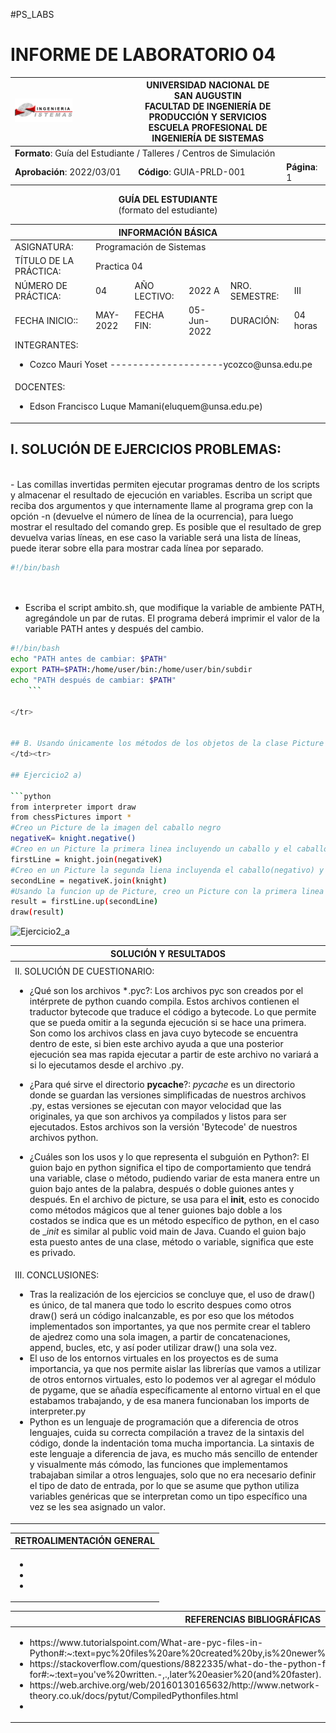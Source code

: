 #PS_LABS
# INFORME DE LABORATORIO 04
<div align="center">
<table>
    <theader>
        <tr>
            <td><img src="https://github.com/rescobedoq/pw2/blob/main/epis.png?raw=true" alt="EPIS" style="width:50%; height:auto"/></td>
            <th>
                <span style="font-weight:bold;">UNIVERSIDAD NACIONAL DE SAN AUGUSTIN</span><br />
                <span style="font-weight:bold;">FACULTAD DE INGENIERÍA DE PRODUCCIÓN Y SERVICIOS</span><br />
                <span style="font-weight:bold;">ESCUELA PROFESIONAL DE INGENIERÍA DE SISTEMAS</span>
            </th>
                  </tr>
    </theader>
    <tbody>
        <tr><td colspan="3"><span style="font-weight:bold;">Formato</span>: Guía del Estudiante / Talleres / Centros de Simulación</td></tr>
        <tr><td><span style="font-weight:bold;">Aprobación</span>:  2022/03/01</td><td><span style="font-weight:bold;">Código</span>: GUIA-PRLD-001</td><td><span style="font-weight:bold;">Página</span>: 1</td></tr>
    </tbody>
</table>
</div>

<div align="center">
<span style="font-weight:bold;">GUÍA DEL ESTUDIANTE</span><br />
<span>(formato del estudiante)</span>
</div>


<table>
<theader>
<tr><th colspan="6">INFORMACIÓN BÁSICA</th></tr>
</theader>
<tbody>
<tr><td>ASIGNATURA:</td><td colspan="5">Programación de Sistemas</td></tr>
<tr><td>TÍTULO DE LA PRÁCTICA:</td><td colspan="5">Practica 04</td></tr>
<tr>
<td>NÚMERO DE PRÁCTICA:</td><td>04</td><td>AÑO LECTIVO:</td><td>2022 A</td><td>NRO. SEMESTRE:</td><td>III</td>
</tr>
<tr>
<td>FECHA INICIO::</td><td>MAY-2022</td><td>FECHA FIN:</td><td>05-Jun-2022</td><td>DURACIÓN:</td><td>04 horas</td>
</tr>
<tr><td colspan="6">INTEGRANTES:
<ul>
<li>Cozco Mauri Yoset --------------------ycozco@unsa.edu.pe</li>
</ul>
</td>
</<tr>
<tr><td colspan="6">DOCENTES:
<ul>
<li> Edson Francisco Luque Mamani(eluquem@unsa.edu.pe)</li>
</ul>
</td>
</<tr>
</tdbody>
</table>




<table>
<theader>
<tr><th colspan="6">SOLUCIÓN Y RESULTADOS</th></tr>
</theader>
<tbody>
</tr>
<tr><td colspan="6">
<tr>

## I. SOLUCIÓN DE EJERCICIOS PROBLEMAS:
<br>
<tr>
-   Las comillas invertidas permiten ejecutar programas dentro de los scripts y almacenar el resultado de
ejecución en variables. Escriba un script que reciba dos argumentos y que internamente llame al programa
grep con la opción -n (devuelve el número de línea de la ocurrencia), para luego mostrar el resultado del
comando grep. Es posible que el resultado de grep devuelva varias líneas, en ese caso la variable será una
lista de líneas, puede iterar sobre ella para mostrar cada línea por separado.
    
```bash
#!/bin/bash

    
```
</tr>
<tr>

-   Escriba el script ambito.sh, que modifique la variable de ambiente PATH, agregándole un par de rutas. El
programa deberá imprimir el valor de la variable PATH antes y después del cambio.
    
```bash
#!/bin/bash
echo "PATH antes de cambiar: $PATH"
export PATH=$PATH:/home/user/bin:/home/user/bin/subdir
echo "PATH después de cambiar: $PATH"
    ```

</tr>


## B. Usando únicamente los métodos de los objetos de la clase Picture dibuje las siguientes figuras (invoque a draw):<br>
</td><tr>

## Ejercicio2 a)

```python
from interpreter import draw
from chessPictures import *
#Creo un Picture de la imagen del caballo negro
negativeK= knight.negative()
#Creo en un Picture la primera linea incluyendo un caballo y el caballo(negativo)
firstLine = knight.join(negativeK)
#Creo en un Picture la segunda liena incluyenda el caballo(negativo) y el caballo
secondLine = negativeK.join(knight)
#Usando la funcion up de Picture, creo un Picture con la primera linea y la segunda linea
result = firstLine.up(secondLine)
draw(result)
```
![Ejercicio2_a](results/ejercicio2_a.png)
</tr>


<tr><td colspan="6">II. SOLUCIÓN DE CUESTIONARIO: <br>

-   ¿Qué son los archivos *.pyc?: 
    Los archivos pyc son creados por el intérprete de python cuando compila. Estos archivos contienen el traductor bytecode que traduce el código a bytecode. Lo que permite que se pueda omitir a la segunda ejecución si se hace una primera. Son como los archivos class en java cuyo bytecode se encuentra dentro de este, si bien este archivo ayuda a que una posterior ejecución sea mas rapida ejecutar a partir de este archivo no variará a si lo ejecutamos desde el archivo .py.

-   ¿Para qué sirve el directorio __pycache__?: 
    _pycache_ es un directorio donde se guardan las versiones simplificadas de nuestros archivos .py, estas versiones se ejecutan con mayor velocidad que las originales, ya que son archivos ya compilados y listos para ser ejecutados. Estos archivos son la versión 'Bytecode' de nuestros archivos python.

-   ¿Cuáles son los usos y lo que representa el subguión en Python?: 
    El guion bajo en python significa el tipo de comportamiento que tendrá una variable, clase o método, pudiendo variar de esta manera entre un guion bajo antes de la palabra, después o doble guiones antes y después. En el archivo de picture, se usa para el __init__, esto es conocido como métodos mágicos que al tener guiones bajo doble a los costados se indica que es un método específico de python, en el caso de __init_ es similar al public void main de Java. Cuando el guion bajo esta puesto antes de una clase, método o variable, significa que este es privado. 


</tr>
</tr>
<tr><td colspan="6">III. CONCLUSIONES:

-   Tras la realización de los ejercicios se concluye que, el uso de draw() es único, de tal manera que todo lo escrito despues como otros draw() será un código inalcanzable, es por eso que los métodos implementados son importantes, ya que nos permite crear el tablero de ajedrez como una sola imagen, a partir de concatenaciones, append, bucles, etc, y así poder utilizar draw() una sola vez.
-   El uso de los entornos virtuales en los proyectos es de suma importancia, ya que nos permite aislar las librerías que vamos a utilizar de otros entornos virtuales, esto lo podemos ver al agregar el módulo de pygame, que se añadía específicamente al entorno virtual en el que estabamos trabajando, y de esa manera funcionaban los imports de interpreter.py
-   Python es un lenguaje de programación que a diferencia de otros lenguajes, cuida su correcta compilación a travez de la sintaxis del código, donde la indentación toma mucha importancia. La sintaxis de este lenguaje a diferencia de java, es mucho más sencillo de entender y visualmente más cómodo, las funciones que implementamos trabajaban similar a otros lenguajes, solo que no era necesario definir el tipo de dato de entrada, por lo que se asume que python utiliza variables genéricas que se interpretan como un tipo específico una vez se les sea asignado un valor. 
</tr>

</tdbody>
</table>


<table>
<theader>
<tr><th colspan="6">RETROALIMENTACIÓN GENERAL</th></tr>
</theader>
<tbody>
</tr>
<tr><td colspan="6">
<ul>
<li><a </a></li>
<li><a </a></li>
<li><a </a></li>
</ul>
</td>
</<tr>
</tdbody>
</table>


<table>
<theader>
<tr><th colspan="6">REFERENCIAS BIBLIOGRÁFICAS</th></tr>
</theader>
<tbody>
</tr>
<tr><td colspan="6">
<ul>
<li>https://www.tutorialspoint.com/What-are-pyc-files-in-Python#:~:text=pyc%20files%20are%20created%20by,is%20newer%20than%20the%20corresponding%20.</li>
<li>https://stackoverflow.com/questions/8822335/what-do-the-python-file-extensions-pyc-pyd-pyo-stand-for#:~:text=you've%20written.-,.,later%20easier%20(and%20faster).
</li>
<li>https://web.archive.org/web/20160130165632/http://www.network-theory.co.uk/docs/pytut/CompiledPythonfiles.html
</li>

<li></li>
</ul>
</td>
</<tr>
</tdbody>
</table>

